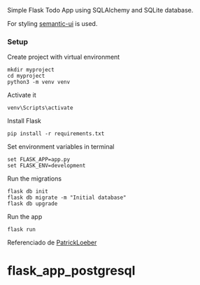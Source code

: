 Simple Flask Todo App using SQLAlchemy and SQLite database.

For styling [semantic-ui](https://semantic-ui.com/) is used.

### Setup

Create project with virtual environment

```console
mkdir myproject
cd myproject
python3 -m venv venv
```

Activate it

```console
venv\Scripts\activate
```

Install Flask

```console
pip install -r requirements.txt
```

Set environment variables in terminal

```console
set FLASK_APP=app.py
set FLASK_ENV=development
```

Run the migrations

```console
flask db init
flask db migrate -m "Initial database"
flask db upgrade
```

Run the app

```console
flask run
```

Referenciado de [PatrickLoeber](https://github.com/patrickloeber/flask-todo)
# flask_app_postgresql
